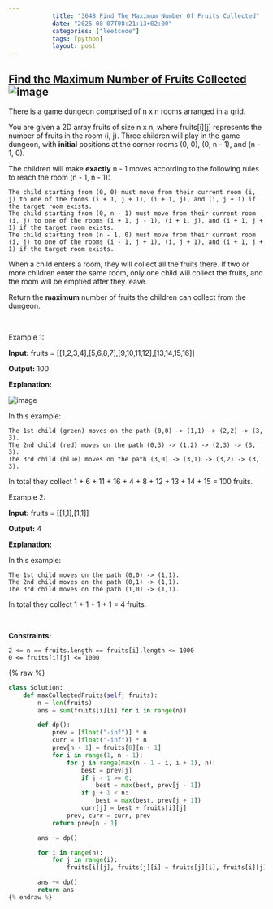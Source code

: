 ```yaml
---
            title: "3648 Find The Maximum Number Of Fruits Collected"
            date: "2025-08-07T08:21:13+02:00"
            categories: ["leetcode"]
            tags: [python]
            layout: post
---
```

            
## [Find the Maximum Number of Fruits Collected](https://leetcode.com/problems/find-the-maximum-number-of-fruits-collected) ![image](https://img.shields.io/badge/Difficulty-Hard-red)

There is a game dungeon comprised of n x n rooms arranged in a grid.

You are given a 2D array fruits of size n x n, where fruits[i][j] represents the number of fruits in the room (i, j). Three children will play in the game dungeon, with **initial** positions at the corner rooms (0, 0), (0, n - 1), and (n - 1, 0).

The children will make **exactly** n - 1 moves according to the following rules to reach the room (n - 1, n - 1):

	The child starting from (0, 0) must move from their current room (i, j) to one of the rooms (i + 1, j + 1), (i + 1, j), and (i, j + 1) if the target room exists.
	The child starting from (0, n - 1) must move from their current room (i, j) to one of the rooms (i + 1, j - 1), (i + 1, j), and (i + 1, j + 1) if the target room exists.
	The child starting from (n - 1, 0) must move from their current room (i, j) to one of the rooms (i - 1, j + 1), (i, j + 1), and (i + 1, j + 1) if the target room exists.

When a child enters a room, they will collect all the fruits there. If two or more children enter the same room, only one child will collect the fruits, and the room will be emptied after they leave.

Return the **maximum** number of fruits the children can collect from the dungeon.

 

Example 1:

**Input:** fruits = [[1,2,3,4],[5,6,8,7],[9,10,11,12],[13,14,15,16]]

**Output:** 100

**Explanation:**

![image](https://assets.leetcode.com/uploads/2024/10/15/example_1.gif)

In this example:

	The 1st child (green) moves on the path (0,0) -> (1,1) -> (2,2) -> (3, 3).
	The 2nd child (red) moves on the path (0,3) -> (1,2) -> (2,3) -> (3, 3).
	The 3rd child (blue) moves on the path (3,0) -> (3,1) -> (3,2) -> (3, 3).

In total they collect 1 + 6 + 11 + 16 + 4 + 8 + 12 + 13 + 14 + 15 = 100 fruits.

Example 2:

**Input:** fruits = [[1,1],[1,1]]

**Output:** 4

**Explanation:**

In this example:

	The 1st child moves on the path (0,0) -> (1,1).
	The 2nd child moves on the path (0,1) -> (1,1).
	The 3rd child moves on the path (1,0) -> (1,1).

In total they collect 1 + 1 + 1 + 1 = 4 fruits.

 

**Constraints:**

	2 <= n == fruits.length == fruits[i].length <= 1000
	0 <= fruits[i][j] <= 1000

{% raw %}
```python
class Solution:
    def maxCollectedFruits(self, fruits):
        n = len(fruits)
        ans = sum(fruits[i][i] for i in range(n))

        def dp():
            prev = [float("-inf")] * n
            curr = [float("-inf")] * n
            prev[n - 1] = fruits[0][n - 1]
            for i in range(1, n - 1):
                for j in range(max(n - 1 - i, i + 1), n):
                    best = prev[j]
                    if j - 1 >= 0:
                        best = max(best, prev[j - 1])
                    if j + 1 < n:
                        best = max(best, prev[j + 1])
                    curr[j] = best + fruits[i][j]
                prev, curr = curr, prev
            return prev[n - 1]

        ans += dp()

        for i in range(n):
            for j in range(i):
                fruits[i][j], fruits[j][i] = fruits[j][i], fruits[i][j]

        ans += dp()
        return ans
{% endraw %}
